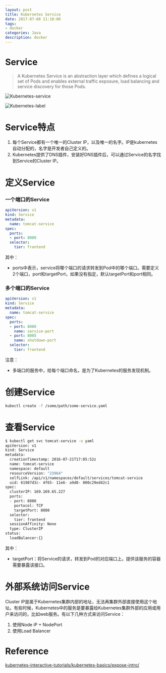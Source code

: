 ```yaml
---
layout: post
title: Kubernetes Service
date: 2017-07-08 11:10:00
tags:
- docker
categories: Java
description: docker
---
```


# Service

> A Kubernetes Service is an abstraction layer which defines a logical set of Pods and enables external traffic exposure, load balancing and service discovery for those Pods.

![Kubernetes-service](https://d33wubrfki0l68.cloudfront.net/cc38b0f3c0fd94e66495e3a4198f2096cdecd3d5/ace10/docs/tutorials/kubernetes-basics/public/images/module_04_services.svg)

![Kubernetes-label](https://d33wubrfki0l68.cloudfront.net/b964c59cdc1979dd4e1904c25f43745564ef6bee/f3351/docs/tutorials/kubernetes-basics/public/images/module_04_labels.svg)



# Service特点
1. 每个Service都有一个唯一的Cluster IP，以及唯一的名字。IP是kubernetes自动分配的，名字是开发者自己定义的。
2. Kubernetes提供了DNS插件，安装好DNS插件后，可以通过Service的名字找到Service的Cluster IP。

# 定义Service
### 一个端口的Service
```yaml
apiVersion: v1
kind: Service
metadata:
  name: tomcat-service
spec:
  ports:
  - port: 8080
  selector:
    tier: frontend
```
其中：
* ports中表示，service将哪个端口的请求转发到Pod中的哪个端口。需要定义2个端口，port和targetPort，如果没有指定，默认targetPort和port相同。

### 多个端口的Service
```yaml
apiVersion: v1
kind: Service
metadata:
  name: tomcat-service
spec:
  ports:
  - port: 8080
    name: service-port
  - port: 8005
    name: shutdown-port
  selector:
    tier: frontend
```
注意：
* 多端口的服务中，给每个端口命名，是为了Kubernetes的服务发现机制。


# 创建Service
```bash
kubectl create -f /some/path/some-service.yaml
```

# 查看Service
```bash
$ kubectl get svc tomcat-service -o yaml
apiVersion: v1
kind: Service
metadata:
  creationTimestamp: 2016-07-21T17:05:52z
  name: tomcat-service
  namespace: default
  resourceVersion: "23964"
  selfLink: /api/v1/namespaces/default/services/tomcat-service
  uid: 61987d3c- 4f65- 11e6- a9d8- 000c29ed42c1
spec:
  clusterIP: 169.169.65.227
  ports:
  - port: 8080
    portocol: TCP
    targetPort: 8080
  selector:
    tier: frontend
  sessionAffinity: None
  type: ClusterIP
status:
  loadBalancer:{}
```
其中：
* targetPort：将Service的请求，转发到Pod的对应端口上。提供该服务的容器需要暴露该接口。



# 外部系统访问Service
Cluster IP是属于Kubernetes集群内部的地址，无法再集群外部直接使用这个地址。有些时候，Kubernetes中的服务是要暴露给Kubernetes集群外部的应用或用户来访问的，比如web服务。有以下几种方式来访问Service：    
1. 使用Node iP + NodePort
2. 使用Load Balancer



# Reference
[kubernetes-interactive-tutorials/kubernetes-basics/expose-intro/](https://kubernetes.io/docs/tutorials/kubernetes-basics/explore-intro/)
